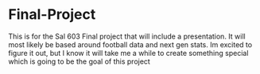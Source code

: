 # Final-Project
This is for the Sal 603 Final project that will include a presentation. It will most likely be based around football data and next gen stats. Im excited to figure it out, but I know it will take me a while to create something special which is going to be the goal of this project

